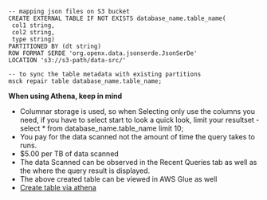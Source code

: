 ```
-- mapping json files on S3 bucket
CREATE EXTERNAL TABLE IF NOT EXISTS database_name.table_name(
 col1 string,
 col2 string,
 type string)
PARTITIONED BY (dt string)
ROW FORMAT SERDE 'org.openx.data.jsonserde.JsonSerDe'
LOCATION 's3://s3-path/data-src/'

-- to sync the table metadata with existing partitions
msck repair table database_name.table_name;
```

**When using Athena, keep in mind**
- Columnar storage is used, so when Selecting only use the columns you  need, if you have to select start to look a quick look, 
limit your resultset - select * from database_name.table_name limit 10;
- You pay for the data scanned not the amount of time the query takes to runs.
- $5.00 per TB of data scanned
- The data Scanned can be observed in the Recent Queries tab as well as the where the query result is displayed.
- The above created table can be viewed in AWS Glue as well
- [Create table via athena](https://docs.aws.amazon.com/athena/latest/ug/create-table.html)
